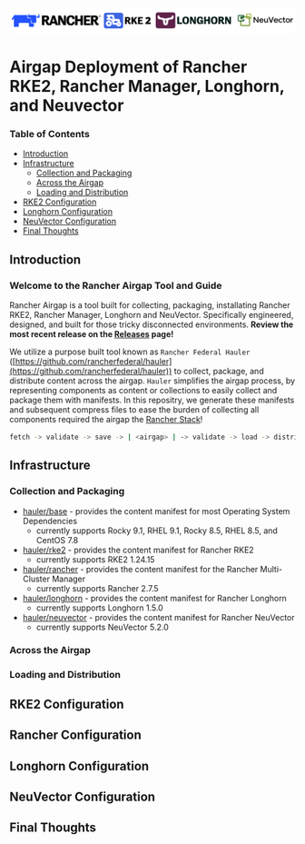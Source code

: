 ![rancher-long-banner](/images/rgs-banner-rounded.png)

# Airgap Deployment of Rancher RKE2, Rancher Manager, Longhorn, and Neuvector

### Table of Contents
* [Introduction](#introduction)
* [Infrastructure](#infrastructure)
  * [Collection and Packaging](#collection-and-packaging)
  * [Across the Airgap](#across-the-airgap)
  * [Loading and Distribution](#loading-and-distribution)
* [RKE2 Configuration](#rke2-configuration)
* [Longhorn Configuration](#longhorn-configuration)
* [NeuVector Configuration](#neuvector-configuration)
* [Final Thoughts](#final-thoughts)

## Introduction

### Welcome to the Rancher Airgap Tool and Guide
Rancher Airgap is a tool built for collecting, packaging, installating Rancher RKE2, Rancher Manager, Longhorn and NeuVector. Specifically engineered, designed, and built for those tricky disconnected environments. **Review the most recent release on the [Releases](https://github.com/zackbradys/rancher-airgap/releases) page!**

We utilize a purpose built tool known as `Rancher Federal Hauler` ([https://github.com/rancherfederal/hauler](https://github.com/rancherfederal/hauler)) to collect, package, and distribute content across the airgap. `Hauler` simplifies the airgap process, by representing components as content or collections to easily collect and package them with manifests. In this repositry, we generate these manifests and subsequent compress files to ease the burden of collecting all components required the airgap the [Rancher Stack](https://ranchergovernment.com/products)!

```bash
fetch -> validate -> save -> | <airgap> | -> validate -> load -> distribute
```

## Infrastructure

### Collection and Packaging

* [hauler/base](hauler/base) - provides the content manifest for most Operating System Dependencies
  * currently supports Rocky 9.1, RHEL 9.1, Rocky 8.5, RHEL 8.5, and CentOS 7.8
* [hauler/rke2](hauler/rke2) - provides the content manifest for Rancher RKE2
  * currently supports RKE2 1.24.15
* [hauler/rancher](hauler/rancher) - provides the content manifest for the Rancher Multi-Cluster Manager
  * currently supports Rancher 2.7.5
* [hauler/longhorn](hauler/longhorn) - provides the content manifest for Rancher Longhorn
  * currently supports Longhorn 1.5.0
* [hauler/neuvector](hauler/neuvector) - provides the content manifest for Rancher NeuVector
  * currently supports NeuVector 5.2.0

### Across the Airgap


### Loading and Distribution


## RKE2 Configuration


## Rancher Configuration


## Longhorn Configuration


## NeuVector Configuration


## Final Thoughts
